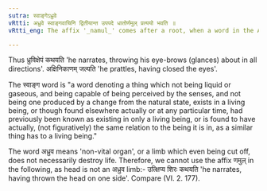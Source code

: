 ```yaml
---
sutra: स्वाङ्गेऽध्रुवे
vRtti: अध्रुवे स्वाङ्गवाचिनि द्वितीयान्त उपपदे धातोर्णमुल् प्रत्ययो भवति ॥
vRtti_eng: The affix '_namul_' comes after a root, when a word in the Accusative case is in composition, signifying the limbs of one's own body, when the limb is such that its loss will not destroy life.

---
```

Thus ध्रुविक्षेपं कथयति 'he narrates, throwing his eye-brows (glances) about in all directions'. अक्षिनिकाणम् जल्पति 'he prattles, having closed the eyes'.

The स्वाङ्ग word is "a word denoting a thing which not being liquid or gaseous, and being capable of being perceived by the senses, and not being one produced by a change from the natural state, exists in a living being, or though found elsewhere actually or at any particular time, had previously been known as existing in only a living being, or is found to have actually, (not figuratively) the same relation to the being it is in, as a similar thing has to a living being."

The word अध्रुव means 'non-vital organ', or a limb which even being cut off, does not necessarily destroy life. Therefore, we cannot use the affix णमुल् in the following, as head is not an अध्रुव limb:- उत्क्षिप्य शिरः कथयति 'he narrates, having thrown the head on one side'. Compare (VI. 2. 177).